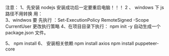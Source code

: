 注意：
1、先安装 nodejs  安装成功后一定要重启电脑！！！ 
2 、 windows  下 js 路径不用转换 用： \
3、windwos 要 先执行 ：Set-ExecutionPolicy RemoteSigned -Scope CurrentUser  更改执行策略
4、在项目目录下执行： npm init -y  自动生成一个 package.json 文件。

5、 npm install
6、 安装相关依赖
npm install axios
npm install puppeteer-core
